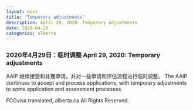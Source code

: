 ```yaml
---
layout: post
title: "Temporary adjustments"
description: April 29, 2020- Temporary adjustments
date: 2020-04-29
categories: alberta
---
```


### 2020年4月29日：临时调整	April 29, 2020: Temporary adjustments

AAIP 继续接受和处理申请，并对一些申请和评估流程进行临时调整。	The AAIP continues to accept and process applications, with temporary adjustments to some application and assessment processes.

FCGvisa translated, alberta.ca All Rights Reserved.
